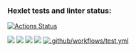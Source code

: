 ### Hexlet tests and linter status:
[![Actions Status](https://github.com/Shamatarev/frontend-project-46/workflows/hexlet-check/badge.svg)](https://github.com/Shamatarev/frontend-project-46/actions)

<a href="https://asciinema.org/a/72znHrakpeEmvgKLg08IEIZ8z" target="_blank"><img src="https://asciinema.org/a/72znHrakpeEmvgKLg08IEIZ8z.svg" /></a>
<a href="https://asciinema.org/a/Hec300vaJAJC2gjngYifKgxVG" target="_blank"><img src="https://asciinema.org/a/Hec300vaJAJC2gjngYifKgxVG.svg" /></a>
<a href="https://codeclimate.com/github/Shamatarev/frontend-project-46/maintainability"><img src="https://api.codeclimate.com/v1/badges/861e1143be5ee9c5a4c2/maintainability" /></a>
<a href="https://codeclimate.com/github/Shamatarev/frontend-project-46/test_coverage"><img src="https://api.codeclimate.com/v1/badges/861e1143be5ee9c5a4c2/test_coverage" /></a>
[![.github/workflows/test.yml](https://github.com/Shamatarev/frontend-project-46/actions/workflows/test.yml/badge.svg)](https://github.com/Shamatarev/frontend-project-46/actions/workflows/test.yml)
